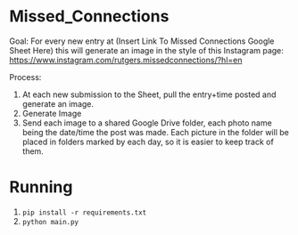 # Missed_Connections

Goal:
For every new entry at (Insert Link To Missed Connections Google Sheet Here)
this will generate an image in the style of this Instagram page: https://www.instagram.com/rutgers.missedconnections/?hl=en

Process:
1. At each new submission to the Sheet, pull the entry+time posted and generate an image.
2. Generate Image
3. Send each image to a shared Google Drive folder, each photo name being the date/time the post was made.
   Each picture in the folder will be placed in folders marked by each day, so it is easier to keep track of them.

# Running
1. `pip install -r requirements.txt`
2. `python main.py`
